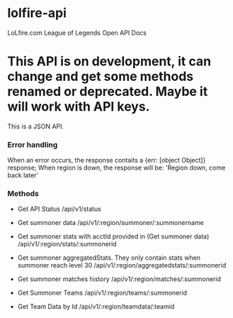 lolfire-api
===========

LoLfire.com League of Legends Open API Docs

# This API is on development, it can change and get some methods renamed or deprecated. Maybe it will work with API keys.

This is a JSON API.

### Error handling

When an error occurs, the response contaits a {err: [object Object]} response;
When region is down, the response will be: 'Region down, come back later'

### Methods

- Get API Status
/api/v1/status

- Get summoner data
/api/v1/:region/summoner/:summonername

- Get summoner stats with acctId provided in (Get summoner data)
/api/v1/:region/stats/:summonerid

- Get summoner aggregatedStats. They only contain stats when summoner reach level 30
/api/v1/:region/aggregatedstats/:summonerid

- Get summoner matches history
/api/v1/:region/matches/:summonerid

- Get Summoner Teams
/api/v1/:region/teams/:summonerid

- Get Team Data by Id
/api/v1/:region/teamdata/:teamid
